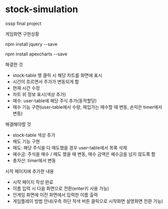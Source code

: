 # stock-simulation
ossp final project

게임화면 구현상황

npm install jquery --save

npm install apexcharts --save

해결한 것
- stock-table 행 클릭 시 해당 차트를 화면에 표시
- 시간이 흐르면서 주가가 변동되게 함
- 현재 시간 수정
- 차트 위 정보 표시(색상 추가)
- 매수: user-table에 해당 주식 추가(동적할당)
- 매수 기능 구현(user-table에서 수량, 매입가는 매수할 때 변동, 손익은 timer에서 변동)

해결해야할 것
- stock-table 색상 추가
- 매도 기능 구현
- 매도: 해당 주식을 다 매도했을 경우 user-table에서 목록 삭제
- 예수금: 주식을 매수 / 매도 했을 때 변동, 매수 금액은 예수금을 넘지 않도록 함
- 총자산: timer에서 변동

시작 페이지에 추가한 내용
- 시작 페이지 작성 완료
- 이름 입력 시 다음 화면으로 전환(enter키 사용 가능)
- 인게임 화면에 이전 화면에서 입력한 이름 출력
- 게임플레이 방법 안내(우측 하단 적색 버튼 클릭으로 시작화면 설명화면 전환 가능)